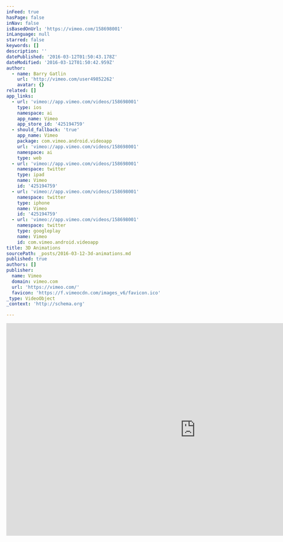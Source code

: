 ```yaml
---
inFeed: true
hasPage: false
inNav: false
isBasedOnUrl: 'https://vimeo.com/158698001'
inLanguage: null
starred: false
keywords: []
description: ''
datePublished: '2016-03-12T01:50:43.178Z'
dateModified: '2016-03-12T01:50:42.959Z'
author:
  - name: Barry Gatlin
    url: 'http://vimeo.com/user49852262'
    avatar: {}
related: []
app_links:
  - url: 'vimeo://app.vimeo.com/videos/158698001'
    type: ios
    namespace: ai
    app_name: Vimeo
    app_store_id: '425194759'
  - should_fallback: 'true'
    app_name: Vimeo
    package: com.vimeo.android.videoapp
    url: 'vimeo://app.vimeo.com/videos/158698001'
    namespace: ai
    type: web
  - url: 'vimeo://app.vimeo.com/videos/158698001'
    namespace: twitter
    type: ipad
    name: Vimeo
    id: '425194759'
  - url: 'vimeo://app.vimeo.com/videos/158698001'
    namespace: twitter
    type: iphone
    name: Vimeo
    id: '425194759'
  - url: 'vimeo://app.vimeo.com/videos/158698001'
    namespace: twitter
    type: googleplay
    name: Vimeo
    id: com.vimeo.android.videoapp
title: 3D Animations
sourcePath: _posts/2016-03-12-3d-animations.md
published: true
authors: []
publisher:
  name: Vimeo
  domain: vimeo.com
  url: 'https://vimeo.com/'
  favicon: 'https://f.vimeocdn.com/images_v6/favicon.ico'
_type: VideoObject
_context: 'http://schema.org'

---
```

<iframe src="https://cdn.embedly.com/widgets/media.html?src=https%3A%2F%2Fplayer.vimeo.com%2Fvideo%2F158698001&amp;url=https%3A%2F%2Fvimeo.com%2F158698001&amp;image=http%3A%2F%2Fi.vimeocdn.com%2Fvideo%2F560268017_1280.jpg&amp;key=b7d04c9b404c499eba89ee7072e1c4f7&amp;type=text%2Fhtml&amp;schema=vimeo" width="1000" height="563" scrolling="no" frameborder="0" allowfullscreen="allowfullscreen" style=""></iframe>